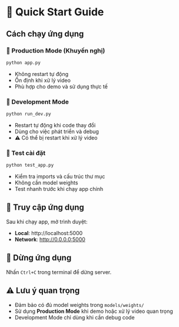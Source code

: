 # 🚀 Quick Start Guide

## Cách chạy ứng dụng

### 🎯 Production Mode (Khuyến nghị)
```bash
python app.py
```
- Không restart tự động
- Ổn định khi xử lý video
- Phù hợp cho demo và sử dụng thực tế

### 🔧 Development Mode  
```bash
python run_dev.py
```
- Restart tự động khi code thay đổi
- Dùng cho việc phát triển và debug
- ⚠️ Có thể bị restart khi xử lý video

### 🧪 Test cài đặt
```bash
python test_app.py
```
- Kiểm tra imports và cấu trúc thư mục
- Không cần model weights
- Test nhanh trước khi chạy app chính

## 📱 Truy cập ứng dụng

Sau khi chạy app, mở trình duyệt:
- **Local**: http://localhost:5000
- **Network**: http://0.0.0.0:5000

## 🛑 Dừng ứng dụng

Nhấn `Ctrl+C` trong terminal để dừng server.

## ⚠️ Lưu ý quan trọng

- Đảm bảo có đủ model weights trong `models/weights/`
- Sử dụng **Production Mode** khi demo hoặc xử lý video quan trọng
- Development Mode chỉ dùng khi cần debug code 